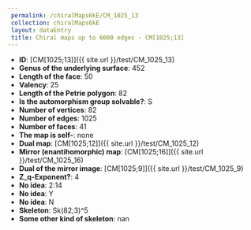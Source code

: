 ```yaml
--- 
 permalink: /chiralMaps6kE/CM_1025_13 
 collection: chiralMaps6kE
 layout: dataEntry
 title: Chiral maps up to 6000 edges - CM[1025;13]
---
```


- **ID**: [CM[1025;13]]({{ site.url }}/test/CM_1025_13)
- **Genus of the underlying surface**: 452
- **Length of the face**: 50
- **Valency**: 25
- **Length of the Petrie polygon**: 82
- **Is the automorphism group solvable?**: S
- **Number of vertices**: 82
- **Number of edges**: 1025
- **Number of faces**: 41
- **The map is self-**: none
- **Dual map**: [CM[1025;12]]({{ site.url }}/test/CM_1025_12)
- **Mirror (enantihomorphic) map**: [CM[1025;16]]({{ site.url }}/test/CM_1025_16)
- **Dual of the mirror image**: [CM[1025;9]]({{ site.url }}/test/CM_1025_9)
- **Z_q-Exponent?**: 4
- **No idea**:  2:14
- **No idea**: Y
- **No idea**: N
- **Skeleton**: Sk(82;3)^5
- **Some other kind of skeleton**: nan
